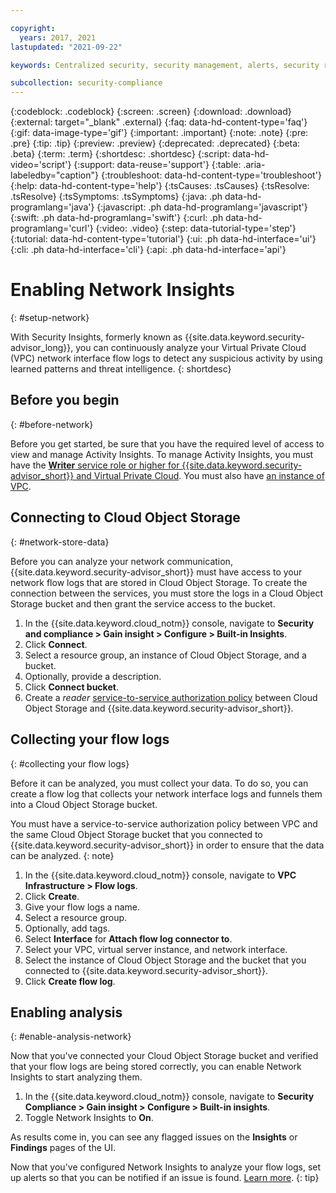 ```yaml
---

copyright:
  years: 2017, 2021
lastupdated: "2021-09-22"

keywords: Centralized security, security management, alerts, security risk, insights, threat detection

subcollection: security-compliance
---
```


{:codeblock: .codeblock}
{:screen: .screen}
{:download: .download}
{:external: target="_blank" .external}
{:faq: data-hd-content-type='faq'}
{:gif: data-image-type='gif'}
{:important: .important}
{:note: .note}
{:pre: .pre}
{:tip: .tip}
{:preview: .preview}
{:deprecated: .deprecated}
{:beta: .beta}
{:term: .term}
{:shortdesc: .shortdesc}
{:script: data-hd-video='script'}
{:support: data-reuse='support'}
{:table: .aria-labeledby="caption"}
{:troubleshoot: data-hd-content-type='troubleshoot'}
{:help: data-hd-content-type='help'}
{:tsCauses: .tsCauses}
{:tsResolve: .tsResolve}
{:tsSymptoms: .tsSymptoms}
{:java: .ph data-hd-programlang='java'}
{:javascript: .ph data-hd-programlang='javascript'}
{:swift: .ph data-hd-programlang='swift'}
{:curl: .ph data-hd-programlang='curl'}
{:video: .video}
{:step: data-tutorial-type='step'}
{:tutorial: data-hd-content-type='tutorial'}
{:ui: .ph data-hd-interface='ui'}
{:cli: .ph data-hd-interface='cli'}
{:api: .ph data-hd-interface='api'}

# Enabling Network Insights
{: #setup-network}

With Security Insights, formerly known as {{site.data.keyword.security-advisor_long}}, you can continuously analyze your Virtual Private Cloud (VPC) network interface flow logs to detect any suspicious activity by using learned patterns and threat intelligence.
{: shortdesc}


## Before you begin
{: #before-network}

Before you get started, be sure that you have the required level of access to view and manage Activity Insights. To manage Activity Insights, you must have the [**Writer** service role or higher for {{site.data.keyword.security-advisor_short}} and Virtual Private Cloud](/docs/security-compliance?topic=security-compliance-access-management). You must also have [an instance of VPC](https://{DomainName}/vpc-ext/provision/vpc).


## Connecting to Cloud Object Storage
{: #network-store-data}

Before you can analyze your network communication, {{site.data.keyword.security-advisor_short}} must have access to your network flow logs that are stored in Cloud Object Storage. To create the connection between the services, you must store the logs in a Cloud Object Storage bucket and then grant the service access to the bucket. 

1. In the {{site.data.keyword.cloud_notm}} console, navigate to **Security and compliance > Gain insight > Configure > Built-in Insights**.
2. Click **Connect**.
3. Select a resource group, an instance of Cloud Object Storage, and a bucket.
4. Optionally, provide a description.
5. Click **Connect bucket**.
6. Create a *reader* [service-to-service authorization policy](https://{DomainName}/iam/authorizations) between Cloud Object Storage and {{site.data.keyword.security-advisor_short}}.



## Collecting your flow logs
{: #collecting your flow logs}

Before it can be analyzed, you must collect your data. To do so, you can create a flow log that collects your network interface logs and funnels them into a Cloud Object Storage bucket.

You must have a service-to-service authorization policy between VPC and the same Cloud Object Storage bucket that you connected to {{site.data.keyword.security-advisor_short}} in order to ensure that the data can be analyzed.
{: note}

1. In the {{site.data.keyword.cloud_notm}} console, navigate to **VPC Infrastructure > Flow logs**.
2. Click **Create**.
3. Give your flow logs a name.
4. Select a resource group.
5. Optionally, add tags.
6. Select **Interface** for **Attach flow log connector to**.
7. Select your VPC, virtual server instance, and network interface.
8. Select the instance of Cloud Object Storage and the bucket that you connected to {{site.data.keyword.security-advisor_short}}.
9. Click **Create flow log**.



## Enabling analysis
{: #enable-analysis-network}

Now that you've connected your Cloud Object Storage bucket and verified that your flow logs are being stored correctly, you can enable Network Insights to start analyzing them.


1. In the {{site.data.keyword.cloud_notm}} console, navigate to **Security Compliance > Gain insight > Configure > Built-in insights**.
2. Toggle Network Insights to **On**.

As results come in, you can see any flagged issues on the **Insights** or **Findings** pages of the UI.


Now that you've configured Network Insights to analyze your flow logs, set up alerts so that you can be notified if an issue is found. [Learn more](/docs/security-compliance?topic=security-compliance-notifications).
{: tip}

